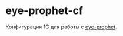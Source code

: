 # eye-prophet-cf
Конфигурация 1С для работы с [eye-prophet](https://github.com/HardAndHeavy/eye-prophet).
